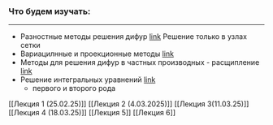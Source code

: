 ### Что будем изучать:
---
-  Разностные методы решения дифур [link](https://ru.wikipedia.org/wiki/%D0%9C%D0%B5%D1%82%D0%BE%D0%B4_%D0%BA%D0%BE%D0%BD%D0%B5%D1%87%D0%BD%D1%8B%D1%85_%D1%80%D0%B0%D0%B7%D0%BD%D0%BE%D1%81%D1%82%D0%B5%D0%B9)
	  Решение только в узлах сетки
- Вариацилнные и проекционные методы [link](https://studfile.net/preview/9569811/page:19/)
- Методы для решения дифур в частных производных - расщипление [link](https://www.mathnet.ru/links/71aef11128a2f494d867cedbfc49aaa9/zvmmf2383.pdf)
- Решение интегральных уравнений [link](https://ru.wikipedia.org/wiki/%D0%98%D0%BD%D1%82%D0%B5%D0%B3%D1%80%D0%B0%D0%BB%D1%8C%D0%BD%D0%BE%D0%B5_%D1%83%D1%80%D0%B0%D0%B2%D0%BD%D0%B5%D0%BD%D0%B8%D0%B5)
	- первого и второго рода

[[Лекция 1 (25.02.25)]]
[[Лекция 2 (4.03.2025)]]
[[Лекция 3(11.03.25)]]
[[Лекция 4 (18.03.25)]]
[[Лекция 5]]
[[Лекция 6]]
